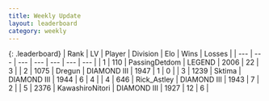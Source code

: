 ```yaml
---
title: Weekly Update
layout: leaderboard
category: weekly
---
```


{: .leaderboard}
| Rank | LV | Player | Division | Elo | Wins | Losses |
| --- | --- | --- | --- | --- | --- | --- |
| <span data-change="7">1</span> | 110 | <span title="ID: 454837">PassingDetdom</span> | LEGEND | <span data-change="-185">2006</span> | <span data-change="-44">22</span> | <span data-change="-8">3</span> |
| <span data-change="0">2</span> | 1075 | <span title="ID: 337810">Dregun</span> | DIAMOND III | <span data-change="-365">1947</span> | <span data-change="-234">1</span> | <span data-change="-90">0</span> |
| <span data-change="-2">3</span> | 1239 | <span title="ID: 353063">Sktima</span> | DIAMOND III | <span data-change="-369">1944</span> | <span data-change="-262">6</span> | <span data-change="-120">4</span> |
| <span data-change="0">4</span> | 646 | <span title="ID: 466583">Rick_Astley</span> | DIAMOND III | <span data-change="-290">1943</span> | <span data-change="-73">7</span> | <span data-change="-13">2</span> |
| <span data-change="-2">5</span> | 2376 | <span title="ID: 164871">KawashiroNitori</span> | DIAMOND III | <span data-change="-310">1927</span> | <span data-change="-146">12</span> | <span data-change="-59">6</span> |
